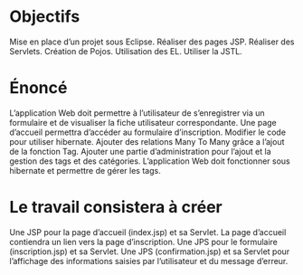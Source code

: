 <h1>Objectifs</h1>
<p>
Mise en place d’un projet sous Eclipse.
Réaliser des pages JSP.
Réaliser des Servlets.
Création de Pojos.
Utilisation des EL.
Utiliser la JSTL.</p>

<h1>Énoncé</h1>
<p>
L’application Web doit permettre à l’utilisateur de s’enregistrer via un formulaire et de visualiser la
fiche utilisateur correspondante.
Une page d’accueil permettra d’accéder au formulaire d’inscription.
Modifier le code pour utiliser hibernate.
Ajouter des relations Many To Many grâce a l’ajout de la fonction Tag.
Ajouter une partie d’administration pour l’ajout et la gestion des tags et des catégories.
L’application Web doit fonctionner sous hibernate et permettre de gérer les tags.</p>

<h1>Le travail consistera à créer</h1>
<p>
Une JSP pour la page d’accueil (index.jsp) et sa Servlet.
La page d’accueil contiendra un lien
vers la page d’inscription.
Une JPS pour le formulaire (inscription.jsp) et sa Servlet.
Une JPS (confirmation.jsp) et sa Servlet pour l’affichage des informations saisies par
l’utilisateur et du message d’erreur.<p>